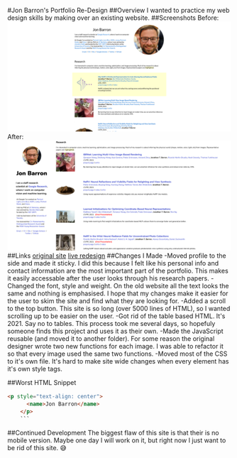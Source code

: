 #Jon Barron's Portfolio Re-Design
##Overview
I wanted to practice my web design skills by making over an existing website.
##Screenshots
Before:
![](images/before.png)
After:
![](images/after.png)
##Links
[original site](https://jonbarron.info/)
[live redesign](#)
##Changes I Made
-Moved profile to the side and made it sticky. I did this because I felt like his personal info and contact information are the most important part of the portfolio. This makes it easily accessable after the user looks through his research papers.
-Changed the font, style and weight. On the old website all the text looks the same and nothing is emphasised. I hope that my changes make it easier for the user to skim the site and find what they are looking for.
-Added a scroll to the top button. This site is so long (over 5000 lines of HTML), so I wanted scrolling up to be easier on the user.
-Got rid of the table based HTML. It's 2021. Say no to tables. This process took me several days, so hopefuly someone finds this project and uses it as their own.
-Made the JavaScript reusable (and moved it to another folder). For some reason the original designer wrote two new functions for each image. I was able to refactor it so that every image used the same two functions.
-Moved most of the CSS to it's own file. It's hard to make site wide changes when every element has it's own style tags.

##Worst HTML Snippet

````HTML
<p style="text-align: center">
      <name>Jon Barron</name>
    </p>
    ```
````

##Continued Development
The biggest flaw of this site is that their is no mobile version. Maybe one day I will work on it, but right now I just want to be rid of this site. 😅
